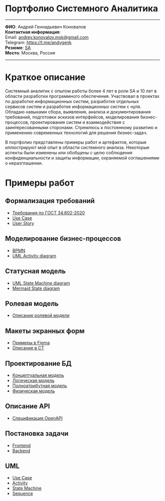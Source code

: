 # Портфолио Системного Аналитика 

---

**ФИО**: Андрей Геннадьевич Коновалов<br>
**Контактная информация**:<br>
Email: andrey.konovalov.msk@gmail.com<br>
Telegram: https://t.me/andygenk<br>
**Резюме**: [SA](https://domodedovo50.hh.ru/resume/4bb6369fff0908c4650039ed1f33447877535a)<br>
**Место**: Москва, Россия

---

# Краткое описание

Системный аналитик с опытом работы более 4 лет в роли SA и 10 лет в области разработки программного обеспечения. Участвовал в проектах по доработке информационных систем, разработке отдельных сервисов систем и разработке информационных систем с нуля. Обладаю навыками сбора, выявления, анализа и документирования требований, подготовки эскизов интерфейсов, моделирования бизнес-процессов, проектирования систем и взаимодействия с заинтересованными сторонами. Стремлюсь к постоянному развитию и применению современных технологий для решения бизнес-задач.

В портфолио представлены примеры работ и артефактов, которые иллюстрируют мой опыт в области системного анализа. Некоторые аспекты были изменены или обобщены с целю соблюдения конфиденциальности и защиты информации, охраняемой соглашениями о неразглашении.

# Примеры работ

## Формализация требований

- [Требования по ГОСТ 34.602-2020](/requirements/requirements.md#1-требования-по-гост-34602-2020)
- [Use Case](/requirements/requirements.md#2-use-case)
- [User Story](/requirements/requirements.md#3-user-story)

## Моделирование бизнес-процессов

- [BPMN](/business-processes/bp.md#1-bpmn)
- [UML Activity diagram](/business-processes/bp.md#2-uml-activity-diagram)

## Статусная модель

- [UML State Machine diagram](/staus-model/status-model.md#uml-state-machine-diagram)
- [Mermaid State diagram](/staus-model/status-model.md#mermaid-state-diagram)

## Ролевая модель

- [Описание ролевой модели](/role-model/role-model.md#описание-ролей)

## Макеты экранных форм

- [Примеры в Figma](/wireframes/wireframe.md#примеры-в-figma)
- [Описание в СТ](/wireframes/wireframe.md#описание-макетов-в-ст)

## Проектирование БД

- [Концептуальная модель](/database/database.md#концептуальная-модель)
- [Логическая модель](/database/database.md#логическая-модель)
- [Полноатрибутная модель](/database/database.md#полноатрибутная-модель)
- [Физическая модель](/database/database.md#физическая-модель)

## Описание API

- [Спецификация OpenAPI](/api/api#openapi)

## Постановка задачи

- [Frontend](/task/frontend.md#карточка-группы-вагонов)
- [Backend](/task/backend.md#создать-поезд)

## UML

- [Use Case](/requirements/requirements.md#2-use-case)
- [Activity ](/business-processes/bp.md#2-uml-activity-diagram)
- [State Machine](/staus-model/status-model.md#uml-state-machine-diagram)
- [Sequence](/task/backend.md#uml-sequence-diagram)
